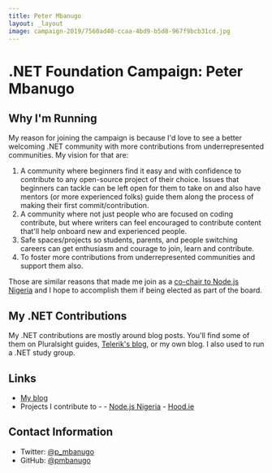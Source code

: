 ```yaml
---
title: Peter Mbanugo
layout: _layout
image: campaign-2019/7560ad40-ccaa-4bd9-b5d8-967f9bcb31cd.jpg
---
```


# .NET Foundation Campaign: Peter Mbanugo

## Why I'm Running
My reason for joining the campaign is because I'd love to see a better welcoming .NET community with more contributions from underrepresented communities. My vision for that are:

1. A community where beginners find it easy and with confidence to contribute to any open-source project of their choice. Issues that beginners can tackle can be left open for them to take on and also have mentors (or more experienced folks) guide them along the process of making their first commit/contribution.
2. A community where not just people who are focused on coding contribute, but where writers can feel encouraged to contribute content that'll help onboard new and experienced people. 
3. Safe spaces/projects so students, parents, and people switching careers can get enthusiasm and courage to join, learn and contribute.
4. To foster more contributions from underrepresented communities and support them also.

Those are similar reasons that made me join as a [co-chair to Node.js Nigeria](https://github.com/nodejsnigeria/admin/blob/master/members.md) and I hope to accomplish them if being elected as part of the board.

## My .NET Contributions
My .NET contributions are mostly around blog posts. You'll find some of them on Pluralsight guides, [Telerik's blog](https://www.telerik.com/blogs/author/peter-mbanugo), or my own blog. I also used to run a .NET study group.

## Links
* [My blog](https://pmbanugo.me)
* Projects I contribute to - 
        - [Node.js Nigeria](https://github.com/nodejsnigeria/admin) 
        - [Hood.ie](https://github.com/hoodiehq)

## Contact Information
* Twitter: [@p_mbanugo](https://twitter.com/p_mbanugo)
* GitHub: [@pmbanugo](https://github.com/pmbanugo)
